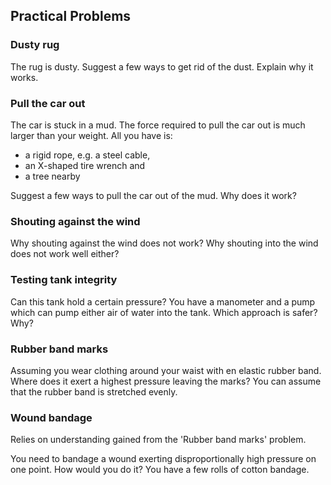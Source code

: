 ## Practical Problems

### Dusty rug

The rug is dusty.  Suggest a few ways to get rid of the dust.  Explain why it works.

### Pull the car out

The car is stuck in a mud.  The force required to pull the car out is much larger than your weight.  All you have is:

* a rigid rope, e.g. a steel cable,
* an X-shaped tire wrench and
* a tree nearby

Suggest a few ways to pull the car out of the mud.  Why does it work?

### Shouting against the wind

Why shouting against the wind does not work?  Why shouting into the wind does not work well either?

### Testing tank integrity

Can this tank hold a certain pressure?  You have a manometer and a pump which can pump either air of water into the tank.  Which approach is safer?  Why?

### Rubber band marks

Assuming you wear clothing around your waist with en elastic rubber band.  Where does it exert a highest pressure leaving the marks?  You can assume that the rubber band is stretched evenly.

### Wound bandage

Relies on understanding gained from the 'Rubber band marks' problem.

You need to bandage a wound exerting disproportionally high pressure on one point.  How would you do it?  You have a few rolls of cotton bandage.
